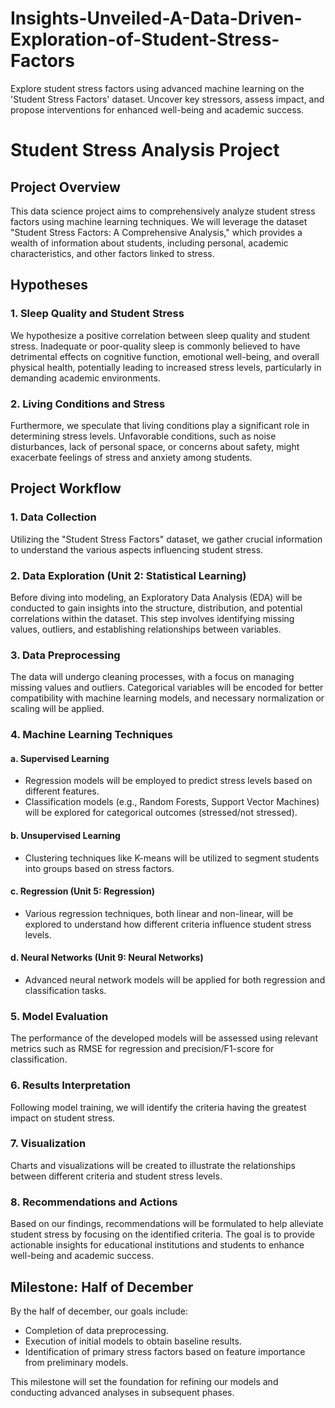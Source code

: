 # Insights-Unveiled-A-Data-Driven-Exploration-of-Student-Stress-Factors
Explore student stress factors using advanced machine learning on the 'Student Stress Factors' dataset. Uncover key stressors, assess impact, and propose interventions for enhanced well-being and academic success.
# Student Stress Analysis Project

## Project Overview

This data science project aims to comprehensively analyze student stress factors using machine learning techniques. We will leverage the dataset "Student Stress Factors: A Comprehensive Analysis," which provides a wealth of information about students, including personal, academic characteristics, and other factors linked to stress.

## Hypotheses

### 1. Sleep Quality and Student Stress

We hypothesize a positive correlation between sleep quality and student stress. Inadequate or poor-quality sleep is commonly believed to have detrimental effects on cognitive function, emotional well-being, and overall physical health, potentially leading to increased stress levels, particularly in demanding academic environments.

### 2. Living Conditions and Stress

Furthermore, we speculate that living conditions play a significant role in determining stress levels. Unfavorable conditions, such as noise disturbances, lack of personal space, or concerns about safety, might exacerbate feelings of stress and anxiety among students.

## Project Workflow

### 1. Data Collection

Utilizing the "Student Stress Factors" dataset, we gather crucial information to understand the various aspects influencing student stress.

### 2. Data Exploration (Unit 2: Statistical Learning)

Before diving into modeling, an Exploratory Data Analysis (EDA) will be conducted to gain insights into the structure, distribution, and potential correlations within the dataset. This step involves identifying missing values, outliers, and establishing relationships between variables.

### 3. Data Preprocessing

The data will undergo cleaning processes, with a focus on managing missing values and outliers. Categorical variables will be encoded for better compatibility with machine learning models, and necessary normalization or scaling will be applied.

### 4. Machine Learning Techniques

#### a. Supervised Learning

   - Regression models will be employed to predict stress levels based on different features.
   - Classification models (e.g., Random Forests, Support Vector Machines) will be explored for categorical outcomes (stressed/not stressed).

#### b. Unsupervised Learning

   - Clustering techniques like K-means will be utilized to segment students into groups based on stress factors.

#### c. Regression (Unit 5: Regression)

   - Various regression techniques, both linear and non-linear, will be explored to understand how different criteria influence student stress levels.

#### d. Neural Networks (Unit 9: Neural Networks)

   - Advanced neural network models will be applied for both regression and classification tasks.

### 5. Model Evaluation

The performance of the developed models will be assessed using relevant metrics such as RMSE for regression and precision/F1-score for classification.

### 6. Results Interpretation

Following model training, we will identify the criteria having the greatest impact on student stress.

### 7. Visualization

Charts and visualizations will be created to illustrate the relationships between different criteria and student stress levels.

### 8. Recommendations and Actions

Based on our findings, recommendations will be formulated to help alleviate student stress by focusing on the identified criteria. The goal is to provide actionable insights for educational institutions and students to enhance well-being and academic success.

## Milestone: Half of December

By the half of december, our goals include:

- Completion of data preprocessing.
- Execution of initial models to obtain baseline results.
- Identification of primary stress factors based on feature importance from preliminary models.

This milestone will set the foundation for refining our models and conducting advanced analyses in subsequent phases.

